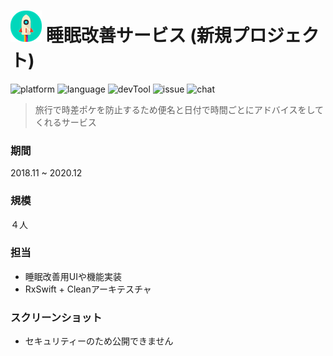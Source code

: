 # ![](https://github.com/Noodlekim/RESUME/blob/master/images/sample.png?raw=true=50x50) 睡眠改善サービス	(新規プロジェクト)

![platform](https://img.shields.io/badge/platform-iOS-blue.svg)
![language](https://img.shields.io/badge/language-Swift3,4-red.svg)
![devTool](https://img.shields.io/badge/devTool-Xcode9,10-yellow.svg)
![issue](https://img.shields.io/badge/issue-GitHub-green.svg)
![chat](https://img.shields.io/badge/chat-Slack-59B89A.svg)

> 旅行で時差ポケを防止するため便名と日付で時間ごとにアドバイスをしてくれるサービス

### 期間
2018.11 ~ 2020.12

### 規模
４人

### 担当
- 睡眠改善用UIや機能実装
- RxSwift + Cleanアーキテスチャ

### スクリーンショット
- セキュリティーのため公開できません
